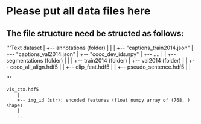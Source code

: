 # Please put all data files here

## The file structure need be structed as follows:

'''Text
dataset
    |
    +-- annotations (folder)
    |       |
    |       +-- "captions_train2014.json"
    |       +-- "captions_val2014.json"
    |       +-- "coco_dev_ids.npy"
    |       +-- ....
    |       |
    +-- segmentations (folder)
    |       |
    |       +-- train2014 (folder)
    |       +-- val2014 (folder)
    |       |
    +-- coco_all_align.hdf5
    |       |
    +-- clip_feat.hdf5
    |       |
    +-- pseudo_sentence.hdf5
    |       |

'''


```Text
vis_ctx.hdf5
    |
    +-- img_id (str): encoded features (float numpy array of (768, ) shape)
    |
    ...

```
